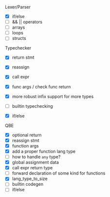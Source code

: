 Lexer/Parser
- [X] if/else
- [ ] && || operators
- [ ] arrays
- [ ] loops
- [ ] structs

Typechecker
- [X] return stmt
- [X] reassign
- [X] call expr
- [X] func args / check func return
- [X] more robust infix support for more types
- [ ] builtin typechecking
- [X] if/else


QBE
- [X] optional return
- [X] reassign stmt
- [X] function args
- [X] add a proper function lang type
- [ ] how to handle `any` type?
- [X] global assignment data
- [X] call expr return type
- [ ] forward declaration of some kind for functions
- [X] lang_type_to_size
- [ ] builtin codegen
- [ ] if/else
